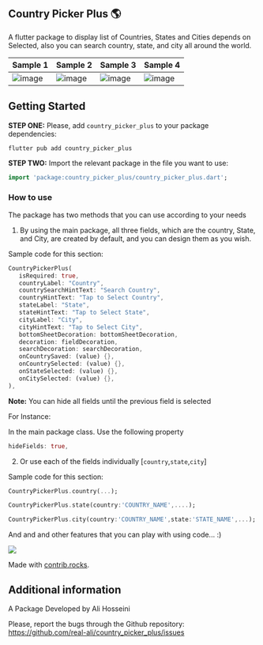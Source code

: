 ## Country Picker Plus 🌎

A flutter package to display list of Countries, States and Cities depends on Selected, also you can search country, state, and city all around the world.

 
|Sample 1|Sample 2|Sample 3|Sample 4|
|--|--|--|--|
|![image](https://github.com/real-ali/country_picker_plus/blob/main/assets/images/1.png)|![image](https://github.com/real-ali/country_picker_plus/blob/main/assets/images/2.png)|![image](https://github.com/real-ali/country_picker_plus/blob/main/assets/images/3.png)|![image](https://github.com/real-ali/country_picker_plus/blob/main/assets/images/4.png)

## Getting Started
**STEP ONE:** Please, add `country_picker_plus` to your package dependencies:
```code
flutter pub add country_picker_plus
```
**STEP TWO:** Import the relevant package in the file you want to use: 
```dart 
import 'package:country_picker_plus/country_picker_plus.dart';
```

### How to use
The package has two methods that you can use according to your needs

1. By using the main package, all three fields, which are the country, State, and City, are created by default, and you can design them as you wish.

Sample code for this section:

```dart
CountryPickerPlus(
   isRequired: true,
   countryLabel: "Country",
   countrySearchHintText: "Search Country",
   countryHintText: "Tap to Select Country",
   stateLabel: "State",
   stateHintText: "Tap to Select State",
   cityLabel: "City",
   cityHintText: "Tap to Select City",
   bottomSheetDecoration: bottomSheetDecoration,
   decoration: fieldDecoration,
   searchDecoration: searchDecoration,
   onCountrySaved: (value) {},
   onCountrySelected: (value) {},
   onStateSelected: (value) {},
   onCitySelected: (value) {},
),
```
**Note:** You can hide all fields until the previous field is selected

For Instance: 

In the main package class. Use the following property
```dart
hideFields: true,
```

2. Or use each of the fields individually [`country`,`state`,`city`]

Sample code for this section:

```dart
CountryPickerPlus.country(...);
```
```dart
CountryPickerPlus.state(country:'COUNTRY_NAME',....);
```
```dart
CountryPickerPlus.city(country:'COUNTRY_NAME',state:'STATE_NAME',...);
```

And and and other features that you can play with using code... :) 

<a href="https://github.com/real-ali/country_picker_plus/graphs/contributors">
  <img src="https://contrib.rocks/image?repo=angular/angular-ja" />
</a>

Made with [contrib.rocks](https://contrib.rocks).

## Additional information

A Package Developed by Ali Hosseini

Please, report the bugs through the Github repository:
https://github.com/real-ali/country_picker_plus/issues
